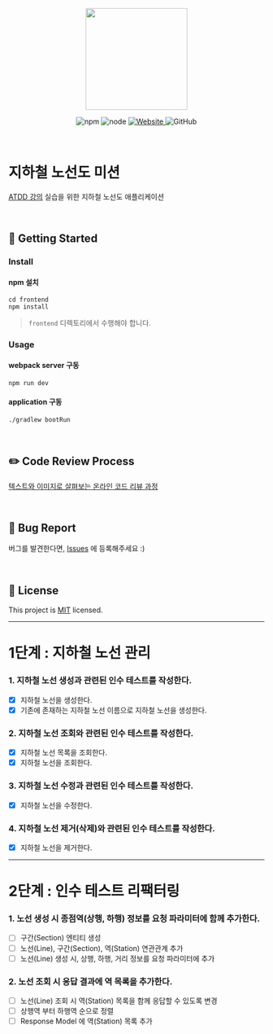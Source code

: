 <p align="center">
    <img width="200px;" src="https://raw.githubusercontent.com/woowacourse/atdd-subway-admin-frontend/master/images/main_logo.png"/>
</p>
<p align="center">
  <img alt="npm" src="https://img.shields.io/badge/npm-%3E%3D%205.5.0-blue">
  <img alt="node" src="https://img.shields.io/badge/node-%3E%3D%209.3.0-blue">
  <a href="https://edu.nextstep.camp/c/R89PYi5H" alt="nextstep atdd">
    <img alt="Website" src="https://img.shields.io/website?url=https%3A%2F%2Fedu.nextstep.camp%2Fc%2FR89PYi5H">
  </a>
  <img alt="GitHub" src="https://img.shields.io/github/license/next-step/atdd-subway-admin">
</p>

<br>

# 지하철 노선도 미션
[ATDD 강의](https://edu.nextstep.camp/c/R89PYi5H) 실습을 위한 지하철 노선도 애플리케이션

<br>

## 🚀 Getting Started

### Install
#### npm 설치
```
cd frontend
npm install
```
> `frontend` 디렉토리에서 수행해야 합니다.

### Usage
#### webpack server 구동
```
npm run dev
```
#### application 구동
```
./gradlew bootRun
```
<br>

## ✏️ Code Review Process
[텍스트와 이미지로 살펴보는 온라인 코드 리뷰 과정](https://github.com/next-step/nextstep-docs/tree/master/codereview)

<br>

## 🐞 Bug Report

버그를 발견한다면, [Issues](https://github.com/next-step/atdd-subway-admin/issues) 에 등록해주세요 :)

<br>

## 📝 License

This project is [MIT](https://github.com/next-step/atdd-subway-admin/blob/master/LICENSE.md) licensed.

---

# 1단계 : 지하철 노선 관리

### 1. 지하철 노선 생성과 관련된 인수 테스트를 작성한다.
- [X] 지하철 노선을 생성한다.
- [X] 기존에 존재하는 지하철 노선 이름으로 지하철 노선을 생성한다.

### 2. 지하철 노선 조회와 관련된 인수 테스트를 작성한다.
- [X] 지하철 노선 목록을 조회한다.
- [X] 지하철 노선을 조회한다.
  
### 3. 지하철 노선 수정과 관련된 인수 테스트를 작성한다.
- [X] 지하철 노선을 수정한다.
  
### 4. 지하철 노선 제거(삭제)와 관련된 인수 테스트를 작성한다.
- [X] 지하철 노선을 제거한다.

---

# 2단계 : 인수 테스트 리팩터링

### 1. 노선 생성 시 종점역(상행, 하행) 정보를 요청 파라미터에 함께 추가한다.
- [ ] 구간(Section) 엔티티 생성
- [ ] 노선(Line), 구간(Section), 역(Station) 연관관계 추가
- [ ] 노선(Line) 생성 시, 상행, 하행, 거리 정보를 요청 파라미터에 추가

### 2. 노선 조회 시 응답 결과에 역 목록을 추가한다.
- [ ] 노선(Line) 조회 시 역(Station) 목록을 함께 응답할 수 있도록 변경
- [ ] 상행역 부터 하행역 순으로 정렬
- [ ] Response Model 에 역(Station) 목록 추가
